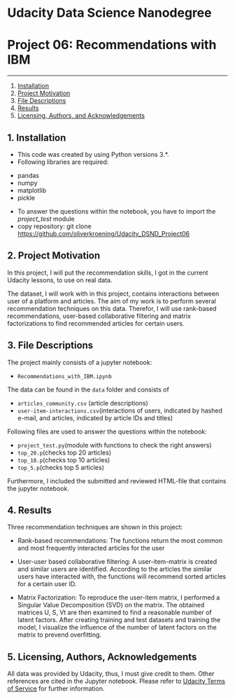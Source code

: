 # Udacity Data Science Nanodegree
# Project 06: Recommendations with IBM

--------------------------------------
1. [Installation](#installation)
2. [Project Motivation](#motivation)
3. [File Descriptions](#files)
4. [Results](#results)
5. [Licensing, Authors, and Acknowledgements](#licensing)

## 1. Installation <a name="installation"></a>

- This code was created by using Python versions 3.*.
- Following libraries are required:

* pandas
* numpy
* matplotlib
* pickle

- To answer the questions within the notebook, you have to import the *project_test* module
- copy repository: git clone https://github.com/oliverkroening/Udacity_DSND_Project06


## 2. Project Motivation <a name="motivation"></a>
In this project, I will put the recommendation skills, I got in the current Udacity lessons, to use on real data.

The dataset, I will work with in this project, contains interactions between user of a platform and articles. The aim of my work is to perform several recommendation techniques on this data. Therefor, I will use rank-based recommendations, user-based collaborative filtering and matrix factorizations to find recommended articles for certain users.

## 3. File Descriptions <a name="files"></a>  
The project mainly consists of a jupyter notebook:
- `Recommendations_with_IBM.ipynb` 

The data can be found in the `data` folder and consists of
- `articles_community.csv` (article descriptions) 
- `user-item-interactions.csv`(interactions of users, indicated by hashed e-mail, and articles, indicated by article IDs and titles)

Following files are used to answer the questions within the notebook:
- `project_test.py`(module with functions to check the right answers)
- `top_20.p`(checks top 20 articles)
- `top_10.p`(checks top 10 articles)
- `top_5.p`(checks top 5 articles)

Furthermore, I included the submitted and reviewed HTML-file that contains the jupyter notebook.

## 4. Results <a name="results"></a>
Three recommendation techniques are shown in this project:

- Rank-based recommendations:
The functions return the most common and most frequently interacted articles for the user

- User-user based collaborative filtering:
A user-item-matrix is created and similar users are identified. According to the articles the similar users have interacted with, the functions will recommend sorted articles for a certain user ID.

- Matrix Factorization:
To reproduce the user-item matrix, I performed a Singular Value Decomposition (SVD) on the matrix. The obtained matrices U, S, Vt are then examined to find a reasonable number of latent factors. After creating training and test datasets and training the model, I visualize the influence of the number of latent factors on the matrix to prevend overfitting.

## 5. Licensing, Authors, Acknowledgements<a name="licensing"></a>
All data was provided by Udacity, thus, I must give credit to them. Other references are cited in the Jupyter notebook.
Please refer to [Udacity Terms of Service](https://www.udacity.com/legal) for further information.
